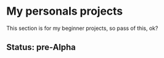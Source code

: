 <h1>My personals projects</h1>
<p>This section is for my beginner projects, so pass of this, ok?</p>
<h2>Status: pre-Alpha</h2>
